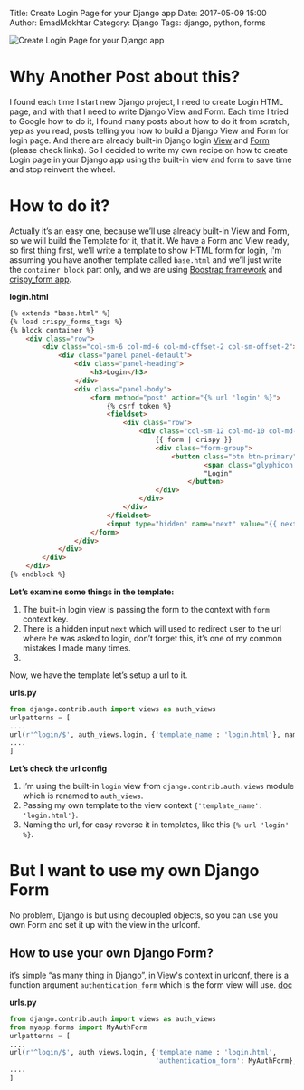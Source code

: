 Title: Create Login Page for your Django app
Date: 2017-05-09 15:00
Author: EmadMokhtar
Category: Django
Tags: django, python, forms

![Create Login Page for your Django app]({static}/images/Create-Login-Page-for-your-Django-app.png)

# Why Another Post about this?
I found each time I start new Django project, I need to create Login HTML page, and with that I need to write Django View and Form. Each time I tried to Google how to do it, I found many posts about how to do it from scratch, yep as you read, posts telling you how to build a Django View and Form for login page. And there are already built-in Django login [View](https://docs.djangoproject.com/en/1.11/topics/auth/default/#django.contrib.auth.views.login) and [Form](https://docs.djangoproject.com/en/1.11/topics/auth/default/#django.contrib.auth.forms.AuthenticationForm) (please check links).
So I decided to write my own recipe on how to create Login page in your Django app using the built-in view and form to save time and stop reinvent the wheel.

# How to do it?
Actually it’s an easy one, because we’ll use already built-in View and Form, so we will build the Template for it, that it. We have a Form and View ready, so first thing first, we’ll write a template to show HTML form for login, I'm assuming you have another template called `base.html` and we’ll just write the `container block` part only, and we are using [Boostrap framework](http://getbootstrap.com) and [crispy_form app](https://github.com/django-crispy-forms/django-crispy-forms).

**login.html**
``` html
{% extends "base.html" %}
{% load crispy_forms_tags %}
{% block container %}
    <div class="row">
        <div class="col-sm-6 col-md-6 col-md-offset-2 col-sm-offset-2">
            <div class="panel panel-default">
                <div class="panel-heading">
                    <h3>Login</h3>
                </div>
                <div class="panel-body">
                    <form method="post" action="{% url 'login' %}">
                        {% csrf_token %}
                        <fieldset>
                            <div class="row">
                                <div class="col-sm-12 col-md-10 col-md-offset-1">
                                    {{ form | crispy }}
                                    <div class="form-group">
                                        <button class="btn btn-primary" type="submit">
                                                <span class="glyphicon glyphicon-log-in" aria-hidden="true"></span>
                                                "Login"
                                            </button>
                                    </div>
                                </div>
                            </div>
                        </fieldset>
                        <input type="hidden" name="next" value="{{ next }}" />
                    </form>
                </div>
            </div>
        </div>
    </div>
{% endblock %}
```
**Let’s examine some things in the template:**

1. The built-in login view is passing the form to the context with `form` context key.
2. There is a hidden input `next` which will used to redirect user to the url where he was asked to login, don’t forget this, it’s one of my common mistakes I made many times.
3.

Now, we have the template let’s setup a url to it.

**urls.py**
``` python
from django.contrib.auth import views as auth_views
urlpatterns = [
....
url(r'^login/$', auth_views.login, {'template_name': 'login.html'}, name='login'),
....
]
```

**Let’s check the url config**

1. I’m using the built-in `login` view from `django.contrib.auth.views` module which is renamed to `auth_views`.
2. Passing my own template to the view context `{'template_name': 'login.html'}`.
3. Naming the url, for easy reverse it in templates, like this `{% url 'login' %}`.

# But I want to use my own Django Form
No problem, Django is but using decoupled objects, so you can use you own Form and set it up with the view in the urlconf.

## How to use your own Django Form?
it’s simple “as many thing in Django”, in View's context in urlconf, there is a function argument `authentication_form` which is the form view will use. [doc](https://docs.djangoproject.com/en/1.11/topics/auth/default/#django.contrib.auth.views.login)

**urls.py**
``` python
from django.contrib.auth import views as auth_views
from myapp.forms import MyAuthForm
urlpatterns = [
....
url(r'^login/$', auth_views.login, {'template_name': 'login.html',
                                    'authentication_form': MyAuthForm}, name='login'),
....
]
```
